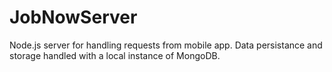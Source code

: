 # JobNowServer
Node.js server for handling requests from mobile app.
Data persistance and storage handled with a local instance of MongoDB.
